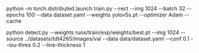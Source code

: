 python -m torch.distributed.launch train.py --rect --img 1024 --batch 32 --epochs 100 --data dataset.yaml --weights yolov5s.pt --optimizer Adam --cache

python detect.py --weights runs/train/exp/weights/best.pt --img 1024 --source ../datasets/tdt4265/images/val --data data/dataset.yaml --conf 0.1 --iou-thres 0.2
--line-thickness 1